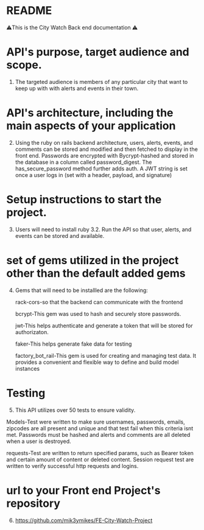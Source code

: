 # README


⚠️This is the City Watch Back end documentation ⚠️


# API's purpose, target audience and scope.

1. The targeted audience is members of any particular city that want to keep up with with alerts and events in their town. 




# API's architecture, including the main aspects of your application

2. Using the ruby on rails backend architecture, users, alerts, events, and comments can be stored and modified and then fetched to display in the front end. Passwords are encrypted with Bycrypt-hashed and stored in the database in a column called password_digest. The has_secure_password method further adds auth. A JWT string is set once a user logs in (set with a header, payload, and signature)




# Setup instructions to start the project.

3. Users will need to install ruby 3.2.  Run the API so that user, alerts, and events can be stored and available. 





# set of gems utilized in the project other than the default added gems

4. Gems that will need to be installled are the following:

   rack-cors-so that the backend can communicate with the frontend

   bcrypt-This gem was used to hash and securely store passwords.

   jwt-This helps authenticate and generate a token that will be stored for authorizaton. 

   faker-This helps generate fake data for testing

   factory_bot_rail-This gem is used for creating and managing test data. It provides a convenient and flexible way to define and build model instances 




# Testing

5. This API utilizes over 50 tests to ensure validity. 

Models-Test were written to make sure usernames, passwords, emails, zipcodes are all present and unique and that test fail when this criteria isnt met. Passwords must be hashed and alerts and comments are all deleted when a user is destroyed.

requests-Test are written to return specified params, such as Bearer token and certain amount of content or deleted content. Session request test are written to verify successful http requests and logins. 





# url to your Front end Project's repository

6. https://github.com/mik3ymikes/FE-City-Watch-Project